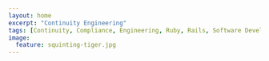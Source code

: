 ```yaml
---
layout: home
excerpt: "Continuity Engineering"
tags: [Continuity, Compliance, Engineering, Ruby, Rails, Software Development, RegTech]
image:
  feature: squinting-tiger.jpg
---
```

